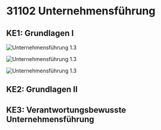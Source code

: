 # 31102 Unternehmensführung

## KE1: Grundlagen I
![Unternehmensführung 1.3](http://www.plantuml.com/plantuml/proxy?src=https://raw.githubusercontent.com/fahrbier/fernuni/main/31102-Unternehmenf%C3%BChrung/1.3-theoretische-ansaetze.puml%3Fcache=breaker "KE1")

![Unternehmensführung 1.3](http://www.plantuml.com/plantuml/proxy?src=https://raw.githubusercontent.com/fahrbier/fernuni/main/31102-Unternehmenf%C3%BChrung/1.4-rahmenbedingungen.puml%3Fcache=breaker "KE1")

![Unternehmensführung 1.3](http://www.plantuml.com/plantuml/proxy?src=https://raw.githubusercontent.com/fahrbier/fernuni/main/31102-Unternehmenf%C3%BChrung/1.5.planung-controlling.puml%3Fcache=breaker "KE1")


## KE2: Grundlagen II
## KE3: Verantwortungsbewusste Unternehmensführung
